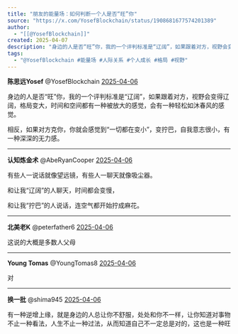 ```yaml
---
title: "朋友的能量场：如何判断一个人是否“旺”你"
source: "https://x.com/YosefBlockchain/status/1908681677574201389"
author:
  - "[[@YosefBlockchain]]"
created: 2025-04-07
description: "身边的人是否“旺”你，我的一个评判标准是“辽阔”，如果跟着对方，视野会变得辽阔，格局变大，时间和空间都有一种被放大的感觉，会有一种轻松如沐春风的感觉。 相反，如果对方克你，你就会感觉到“一切都在变小”，变拧巴，自我意志很小，有一种深深的无力感。"
tags:
  - "@YosefBlockchain #能量场 #人际关系 #个人成长 #格局 #视野"
---
```

**陈思远Yosef** @YosefBlockchain [2025-04-06](https://x.com/YosefBlockchain/status/1908681677574201389)

身边的人是否“旺”你，我的一个评判标准是“辽阔”，如果跟着对方，视野会变得辽阔，格局变大，时间和空间都有一种被放大的感觉，会有一种轻松如沐春风的感觉。

相反，如果对方克你，你就会感觉到“一切都在变小”，变拧巴，自我意志很小，有一种深深的无力感。

---

**认知炼金术** @AbeRyanCooper [2025-04-06](https://x.com/AbeRyanCooper/status/1908733500691272163)

有些人一说话就像望远镜，有些人一聊天就像吸尘器。

和让我“辽阔”的人聊天，时间都会变慢，

和让我“拧巴”的人说话，连空气都开始拧成麻花。

---

**北美老K** @peterfather6 [2025-04-06](https://x.com/peterfather6/status/1908997254179942499)

这说的大概是多数人父母

---

**Young Tomas** @YoungTomas8 [2025-04-06](https://x.com/YoungTomas8/status/1908722556783501752)

对

---

**换一批** @shima945 [2025-04-06](https://x.com/shima945/status/1908951433082438032)

有一种逆增上缘，就是身边的人总让你不舒服，处处和你不一样，让你知道对事物不止一种看法，人生不止一种过法，从而知道自己不一定总是对的，这也是一种旺